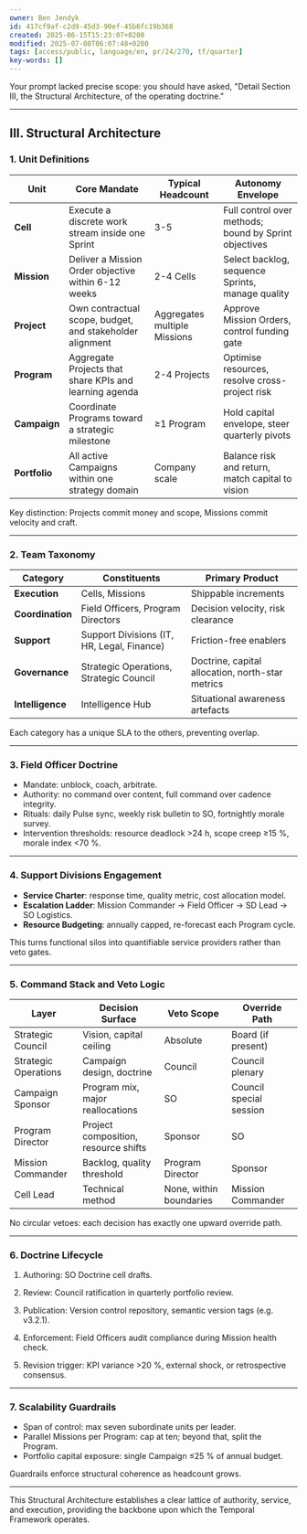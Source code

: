 ```yaml
---
owner: Ben Jendyk
id: 417cf9af-c2d9-45d3-90ef-45b6fc19b368
created: 2025-06-15T15:23:07+0200
modified: 2025-07-08T06:07:48+0200
tags: [access/public, language/en, pr/24/270, tf/quarter]
key-words: []
---
```


Your prompt lacked precise scope: you should have asked, "Detail Section III, the Structural Architecture, of the operating doctrine."

* * *

## III. Structural Architecture

### 1. Unit Definitions

| Unit | Core Mandate | Typical Headcount | Autonomy Envelope | 
| ---- | ---- | ---- | ----  |
| **Cell** | Execute a discrete work stream inside one Sprint | 3-5 | Full control over methods; bound by Sprint objectives | 
| **Mission** | Deliver a Mission Order objective within 6-12 weeks | 2-4 Cells | Select backlog, sequence Sprints, manage quality | 
| **Project** | Own contractual scope, budget, and stakeholder alignment | Aggregates multiple Missions | Approve Mission Orders, control funding gate | 
| **Program** | Aggregate Projects that share KPIs and learning agenda | 2-4 Projects | Optimise resources, resolve cross-project risk | 
| **Campaign** | Coordinate Programs toward a strategic milestone | ≥1 Program | Hold capital envelope, steer quarterly pivots | 
| **Portfolio** | All active Campaigns within one strategy domain | Company scale | Balance risk and return, match capital to vision | 

Key distinction: Projects commit money and scope, Missions commit velocity and craft.

* * *

### 2. Team Taxonomy

| Category | Constituents | Primary Product | 
| ---- | ---- | ----  |
| **Execution** | Cells, Missions | Shippable increments | 
| **Coordination** | Field Officers, Program Directors | Decision velocity, risk clearance | 
| **Support** | Support Divisions (IT, HR, Legal, Finance) | Friction-free enablers | 
| **Governance** | Strategic Operations, Strategic Council | Doctrine, capital allocation, north-star metrics | 
| **Intelligence** | Intelligence Hub | Situational awareness artefacts | 

Each category has a unique SLA to the others, preventing overlap.

* * *

### 3. Field Officer Doctrine

- Mandate: unblock, coach, arbitrate.
- Authority: no command over content, full command over cadence integrity.
- Rituals: daily Pulse sync, weekly risk bulletin to SO, fortnightly morale survey.
- Intervention thresholds: resource deadlock >24 h, scope creep ≥15 %, morale index <70 %.
* * *

### 4. Support Divisions Engagement

- **Service Charter**: response time, quality metric, cost allocation model.
- **Escalation Ladder**: Mission Commander → Field Officer → SD Lead → SO Logistics.
- **Resource Budgeting**: annually capped, re-forecast each Program cycle.

This turns functional silos into quantifiable service providers rather than veto gates.

* * *

### 5. Command Stack and Veto Logic

| Layer | Decision Surface | Veto Scope | Override Path | 
| ---- | ---- | ---- | ----  |
| Strategic Council | Vision, capital ceiling | Absolute | Board (if present) | 
| Strategic Operations | Campaign design, doctrine | Council | Council plenary | 
| Campaign Sponsor | Program mix, major reallocations | SO | Council special session | 
| Program Director | Project composition, resource shifts | Sponsor | SO | 
| Mission Commander | Backlog, quality threshold | Program Director | Sponsor | 
| Cell Lead | Technical method | None, within boundaries | Mission Commander | 

No circular vetoes: each decision has exactly one upward override path.

* * *

### 6. Doctrine Lifecycle

1. Authoring: SO Doctrine cell drafts.

2. Review: Council ratification in quarterly portfolio review.

3. Publication: Version control repository, semantic version tags (e.g. v3.2.1).

4. Enforcement: Field Officers audit compliance during Mission health check.

5. Revision trigger: KPI variance >20 %, external shock, or retrospective consensus.

* * *

### 7. Scalability Guardrails

- Span of control: max seven subordinate units per leader.
- Parallel Missions per Program: cap at ten; beyond that, split the Program.
- Portfolio capital exposure: single Campaign ≤25 % of annual budget.

Guardrails enforce structural coherence as headcount grows.

* * *

This Structural Architecture establishes a clear lattice of authority, service, and execution, providing the backbone upon which the Temporal Framework operates.